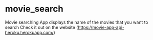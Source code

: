 # movie_search
Movie searching App displays the name of the movies that you want to search
Check it out on the website                   (https://movie-app-api-heroku.herokuapp.com/)
